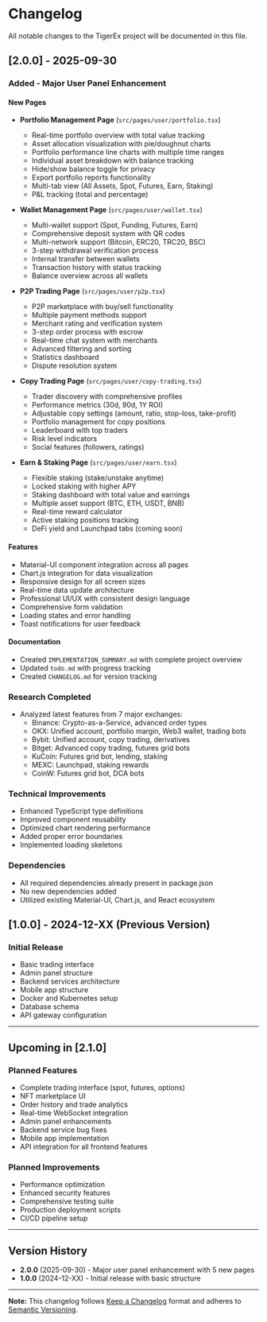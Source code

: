 # Changelog

All notable changes to the TigerEx project will be documented in this file.

## [2.0.0] - 2025-09-30

### Added - Major User Panel Enhancement

#### New Pages
- **Portfolio Management Page** (`src/pages/user/portfolio.tsx`)
  - Real-time portfolio overview with total value tracking
  - Asset allocation visualization with pie/doughnut charts
  - Portfolio performance line charts with multiple time ranges
  - Individual asset breakdown with balance tracking
  - Hide/show balance toggle for privacy
  - Export portfolio reports functionality
  - Multi-tab view (All Assets, Spot, Futures, Earn, Staking)
  - P&L tracking (total and percentage)

- **Wallet Management Page** (`src/pages/user/wallet.tsx`)
  - Multi-wallet support (Spot, Funding, Futures, Earn)
  - Comprehensive deposit system with QR codes
  - Multi-network support (Bitcoin, ERC20, TRC20, BSC)
  - 3-step withdrawal verification process
  - Internal transfer between wallets
  - Transaction history with status tracking
  - Balance overview across all wallets

- **P2P Trading Page** (`src/pages/user/p2p.tsx`)
  - P2P marketplace with buy/sell functionality
  - Multiple payment methods support
  - Merchant rating and verification system
  - 3-step order process with escrow
  - Real-time chat system with merchants
  - Advanced filtering and sorting
  - Statistics dashboard
  - Dispute resolution system

- **Copy Trading Page** (`src/pages/user/copy-trading.tsx`)
  - Trader discovery with comprehensive profiles
  - Performance metrics (30d, 90d, 1Y ROI)
  - Adjustable copy settings (amount, ratio, stop-loss, take-profit)
  - Portfolio management for copy positions
  - Leaderboard with top traders
  - Risk level indicators
  - Social features (followers, ratings)

- **Earn & Staking Page** (`src/pages/user/earn.tsx`)
  - Flexible staking (stake/unstake anytime)
  - Locked staking with higher APY
  - Staking dashboard with total value and earnings
  - Multiple asset support (BTC, ETH, USDT, BNB)
  - Real-time reward calculator
  - Active staking positions tracking
  - DeFi yield and Launchpad tabs (coming soon)

#### Features
- Material-UI component integration across all pages
- Chart.js integration for data visualization
- Responsive design for all screen sizes
- Real-time data update architecture
- Professional UI/UX with consistent design language
- Comprehensive form validation
- Loading states and error handling
- Toast notifications for user feedback

#### Documentation
- Created `IMPLEMENTATION_SUMMARY.md` with complete project overview
- Updated `todo.md` with progress tracking
- Created `CHANGELOG.md` for version tracking

### Research Completed
- Analyzed latest features from 7 major exchanges:
  - Binance: Crypto-as-a-Service, advanced order types
  - OKX: Unified account, portfolio margin, Web3 wallet, trading bots
  - Bybit: Unified account, copy trading, derivatives
  - Bitget: Advanced copy trading, futures grid bots
  - KuCoin: Futures grid bot, lending, staking
  - MEXC: Launchpad, staking rewards
  - CoinW: Futures grid bot, DCA bots

### Technical Improvements
- Enhanced TypeScript type definitions
- Improved component reusability
- Optimized chart rendering performance
- Added proper error boundaries
- Implemented loading skeletons

### Dependencies
- All required dependencies already present in package.json
- No new dependencies added
- Utilized existing Material-UI, Chart.js, and React ecosystem

## [1.0.0] - 2024-12-XX (Previous Version)

### Initial Release
- Basic trading interface
- Admin panel structure
- Backend services architecture
- Mobile app structure
- Docker and Kubernetes setup
- Database schema
- API gateway configuration

---

## Upcoming in [2.1.0]

### Planned Features
- Complete trading interface (spot, futures, options)
- NFT marketplace UI
- Order history and trade analytics
- Real-time WebSocket integration
- Admin panel enhancements
- Backend service bug fixes
- Mobile app implementation
- API integration for all frontend features

### Planned Improvements
- Performance optimization
- Enhanced security features
- Comprehensive testing suite
- Production deployment scripts
- CI/CD pipeline setup

---

## Version History

- **2.0.0** (2025-09-30) - Major user panel enhancement with 5 new pages
- **1.0.0** (2024-12-XX) - Initial release with basic structure

---

**Note:** This changelog follows [Keep a Changelog](https://keepachangelog.com/en/1.0.0/) format and adheres to [Semantic Versioning](https://semver.org/spec/v2.0.0.html).
